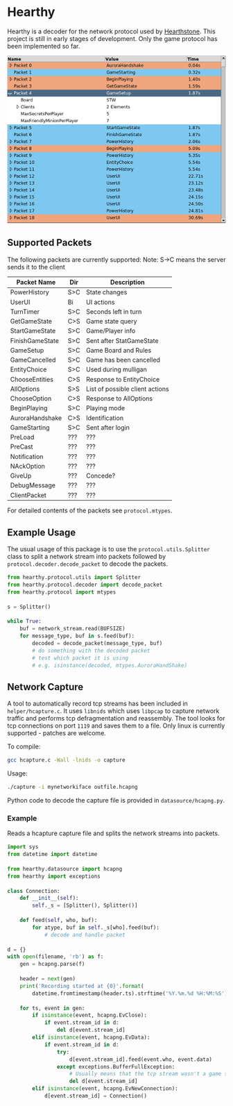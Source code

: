 # Hearthy #
Hearthy is a decoder for the network protocol used by [Hearthstone](http://us.battle.net/hearthstone/en/).
This project is still in early stages of development. Only the game protocol has been implemented so far.

![tk ui](screenshots/streamview.png?raw=true)

## Supported Packets ##
The following packets are currently supported:
Note: S->C means the server sends it to the client

Packet Name     | Dir | Description
--------------- | --- | ----------
PowerHistory    | S>C | State changes
UserUI          | Bi  | UI actions
TurnTimer       | S>C | Seconds left in turn
GetGameState    | C>S | Game state query
StartGameState  | S>C | Game/Player info
FinishGameState | S>C | Sent after StatGameState
GameSetup       | S>C | Game Board and Rules
GameCancelled   | S>C | Game has been cancelled
EntityChoice    | S>C | Used during mulligan
ChooseEntities  | C>S | Response to EntityChoice
AllOptions      | S>S | List of possible client actions
ChooseOption    | C>S | Response to AllOptions
BeginPlaying    | S>C | Playing mode
AuroraHandshake | C>S | Identification
GameStarting    | S>C | Sent after login
PreLoad         | ??? | ???
PreCast         | ??? | ???
Notification    | ??? | ???
NAckOption      | ??? | ???
GiveUp          | ??? | Concede?
DebugMessage    | ??? | ???
ClientPacket    | ??? | ???                                                                                      

For detailed contents of the packets see `protocol.mtypes`.

## Example Usage ##
The usual usage of this package is to use the `protocol.utils.Splitter` class to split a network stream into packets followed by `protocol.decoder.decode_packet` to decode the packets.

```python
from hearthy.protocol.utils import Splitter
from hearthy.protocol.decoder import decode_packet
from hearthy.protocol import mtypes

s = Splitter()

while True:
    buf = network_stream.read(BUFSIZE)
    for message_type, buf in s.feed(buf):
        decoded = decode_packet(message_type, buf)
        # do something with the decoded packet
        # test which packet it is using
        # e.g. isinstance(decoded, mtypes.AuroraHandShake)
```

## Network Capture ##
A tool to automatically record tcp streams has been included in `helper/hcapture.c`. It uses `libnids` which uses `libpcap` to capture network traffic and performs tcp defragmentation and reassembly. The tool looks for tcp connections on port `1119` and saves them to a file. Only linux is currently supported - patches are welcome.

To compile:
```sh
gcc hcapture.c -Wall -lnids -o capture
```

Usage:
```sh
./capture -i mynetworkiface outfile.hcapng
```
Python code to decode the capture file is provided in `datasource/hcapng.py`.

### Example ###
Reads a hcapture capture file and splits the network streams into packets.

```python
import sys
from datetime import datetime

from hearthy.datasource import hcapng
from hearthy import exceptions

class Connection:
    def __init__(self):
        self._s = [Splitter(), Splitter()]

    def feed(self, who, buf):
        for atype, buf in self._s[who].feed(buf):
            # decode and handle packet
            
d = {}
with open(filename, 'rb') as f:
    gen = hcapng.parse(f)

    header = next(gen)
    print('Recording started at {0}'.format(
        datetime.fromtimestamp(header.ts).strftime('%Y.%m.%d %H:%M:%S')))

    for ts, event in gen:
        if isinstance(event, hcapng.EvClose):
            if event.stream_id in d:
                del d[event.stream_id]
        elif isinstance(event, hcapng.EvData):
            if event.stream_id in d:
                try:
                    d[event.stream_id].feed(event.who, event.data)
                except exceptions.BufferFullException:
                    # Usually means that the tcp stream wasn't a game session.
                    del d[event.stream_id]
        elif isinstance(event, hcapng.EvNewConnection):
            d[event.stream_id] = Connection()
```
